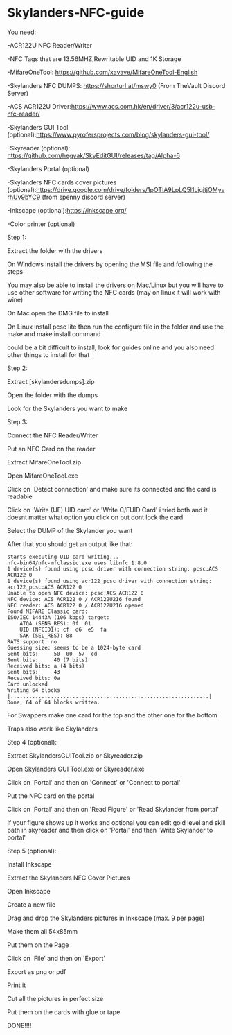 # Skylanders-NFC-guide

You need:
 
 -ACR122U NFC Reader/Writer

 -NFC Tags that are 13.56MHZ,Rewritable UID and 1K Storage

 -MifareOneTool: https://github.com/xavave/MifareOneTool-English

 -Skylanders NFC DUMPS: https://shorturl.at/mswy0 (From TheVault Discord Server)
 
 -ACS ACR122U Driver:https://www.acs.com.hk/en/driver/3/acr122u-usb-nfc-reader/

 -Skylanders GUI Tool (optional):https://www.pyrofersprojects.com/blog/skylanders-gui-tool/
 
 -Skyreader (optional): https://github.com/hegyak/SkyEditGUI/releases/tag/Alpha-6

 -Skylanders Portal (optional)
 
 -Skylanders NFC cards cover pictures (optional):https://drive.google.com/drive/folders/1pOTIA9LpLQ5l1LigjtjOMyvrhUv9bYC9 (from spenny discord server)

 -Inkscape (optional):https://inkscape.org/

 -Color printer (optional)
 

 Step 1:

 Extract the folder with the drivers
 
 On Windows install the drivers by opening the MSI file and following the steps

 You may also be able to install the drivers on Mac/Linux but you will have to use other software for writing the NFC cards (may on linux it will work with wine)

 On Mac open the DMG file to install

 On Linux install pcsc lite then run the configure file in the folder and use the make and make install command

 could be a bit difficult to install, look for guides online and you also need other things to install for that


Step 2:

 
 Extract [skylandersdumps].zip

 Open the folder with the dumps

 Look for the Skylanders you want to make
 

Step 3:

 Connect the NFC Reader/Writer

 Put an NFC Card on the reader

 Extract MifareOneTool.zip

 Open MifareOneTool.exe

 Click on 'Detect connection' and make sure its connected and the card is readable

 Click on 'Write (UF) UID card' or 'Write C/FUID Card' i tried both and it doesnt matter what option you click on but dont lock the card

 Select the DUMP of the Skylander you want

 After that you should get an output like that:
 
	starts executing UID card writing...
	nfc-bin64/nfc-mfclassic.exe uses libnfc 1.8.0
	1 device(s) found using pcsc driver with connection string: pcsc:ACS ACR122 0 
	1 device(s) found using acr122_pcsc driver with connection string: acr122_pcsc:ACS ACR122 0 
	Unable to open NFC device: pcsc:ACS ACR122 0
	NFC device: ACS ACR122 0 / ACR122U216 found
	NFC reader: ACS ACR122 0 / ACR122U216 opened
	Found MIFARE Classic card:
	ISO/IEC 14443A (106 kbps) target:
		ATQA (SENS_RES): 0f  01  
		UID (NFCID1): cf  d6  e5  fa  
		SAK (SEL_RES): 88  
	RATS support: no
	Guessing size: seems to be a 1024-byte card
	Sent bits:     50  00  57  cd  
	Sent bits:     40 (7 bits)
	Received bits: a (4 bits)
	Sent bits:     43  
	Received bits: 0a  
	Card unlocked
	Writing 64 blocks |................................................................|
	Done, 64 of 64 blocks written.
	
  For Swappers make one card for the top and the other one for the bottom
 
  Traps also work like Skylanders
  

Step 4 (optional): 

 Extract SkylandersGUITool.zip or Skyreader.zip

 Open Skylanders GUI Tool.exe or Skyreader.exe

 Click on 'Portal' and then on 'Connect' or 'Connect to portal'

 Put the NFC card on the portal

 Click on 'Portal' and then on 'Read Figure' or 'Read Skylander from portal'

 If your figure shows up it works and optional you can edit gold level and skill path in skyreader and then click on 'Portal' and then 'Write Skylander to portal'
 

Step 5 (optional):

 Install Inkscape

 Extract the Skylanders NFC Cover Pictures

 Open Inkscape

 Create a new file

 Drag and drop the Skylanders pictures in Inkscape (max. 9 per page)

 Make them all 54x85mm

 Put them on the Page

 Click on 'File' and then on 'Export'

 Export as png or pdf

 Print it

 Cut all the pictures in perfect size

 Put them on the cards with glue or tape



DONE!!!!
